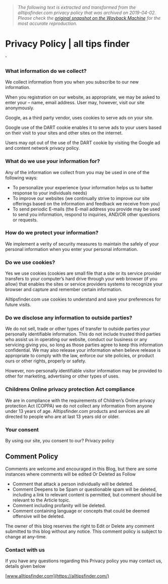 > *The following text is extracted and transformed from the alltipsfinder.com privacy policy that was archived on 2019-04-02. Please check the [original snapshot on the Wayback Machine](https://web.archive.org/web/20190402221806id_/https%3A//alltipsfinder.com/privacy-policy) for the most accurate reproduction.*

# Privacy Policy | all tips finder

'

###  **What information do we collect?**

We collect information from you when you subscribe to our new information.

When you registration on our website, as appropriate, we may be asked to enter your – name, email address. User may, however, visit our site anonymously.

Google, as a third party vendor, uses cookies to serve ads on your site.

Google use of the DART cookie enables it to serve ads to your users based on their visit to your sites and other sites on the internet.

Users may opt out of the use of the DART cookie by visiting the Google ad and content network privacy policy.

### **What do we use your information for?**

Any of the information we collect from you may be used in one of the following ways:

  * To personalize your experience (your information helps us to batter response to your individuals needs)
  * To improve our websites (we continually strive to improve our site offerings based on the information and feedback we receive from you)
  * To send periodic E-mails (the E-mail address you provide may be used to send you information, respond to inquiries, AND/OR other questions or requests.



### **How do we protect your information?**

We implement a verity of security measures to maintain the safely of your personal information when you enter your personal information.

### **Do we use cookies?**

Yes we use cookies (cookies are small file that a site or its service provider transfers to your computer’s hard drive through your web browser (if you allow) that enables the sites or service providers systems to recognize your browser and capture and remember certain information.

Alltipsfinder.com use cookies to understand and save your preferences for future visits.

### **Do we disclose any information to outside parties?**

We do not sell, trade or other types of transfer to outside parties your personally identifiable information. This do not include trusted third parties who assist us in operating our website, conduct our business or any servicing giving you, so long as those parties agree to keep this information confidential. We may also release your information when believe release is appropriate to comply with the law, enforce our site policies, or product ours or other rights, properly or safety.

However, non-personally identifiable visitor information may be provided to other for marketing, advertising or other types of uses.

### **Childrens Online privacy protection Act compliance**

We are in compliance with the requirements of Children’s Online privacy protection Act (COPPA) we do not collect any information from anyone under 13 years of age. Alltipsfinder.com products and services are all directed to people who are at last 13 years old or older.

### **Your consent**

By using our site, you consent to our? Privacy policy

## **Comment Policy**

Comments are welcome and encouraged in this Blog, but there are some instances where comments will be edited Or Deleted as Follow

  * Comment that attack a person individually will be deleted.
  * Comment Deepens to be Spam or questionable spam will be deleted, including a link to relevant content is permitted, but comment should be relevant to the Article topic.
  * Comment including profanity will be deleted.
  * Comment containing language or concepts that could be deemed offensive will be deleted.



The owner of this blog reserves the right to Edit or Delete any comment submitted to this blog without any notice. This comment policy is subject to change at any-time.

### **Contact with us**

If you have any questions regarding this Privacy policy you may contact us, details given below

[www.alltipsfinder.com](https://alltipsfinder.com/)
